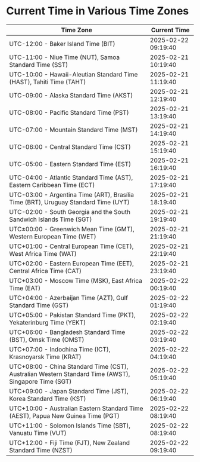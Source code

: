 # Current Time in Various Time Zones

| Time Zone | Current Time |
|-----------|--------------|
| UTC-12:00 - Baker Island Time (BIT) | 2025-02-22 09:19:40 |
| UTC-11:00 - Niue Time (NUT), Samoa Standard Time (SST) | 2025-02-21 10:19:40 |
| UTC-10:00 - Hawaii-Aleutian Standard Time (HAST), Tahiti Time (TAHT) | 2025-02-21 11:19:40 |
| UTC-09:00 - Alaska Standard Time (AKST) | 2025-02-21 12:19:40 |
| UTC-08:00 - Pacific Standard Time (PST) | 2025-02-21 13:19:40 |
| UTC-07:00 - Mountain Standard Time (MST) | 2025-02-21 14:19:40 |
| UTC-06:00 - Central Standard Time (CST) | 2025-02-21 15:19:40 |
| UTC-05:00 - Eastern Standard Time (EST) | 2025-02-21 16:19:40 |
| UTC-04:00 - Atlantic Standard Time (AST), Eastern Caribbean Time (ECT) | 2025-02-21 17:19:40 |
| UTC-03:00 - Argentina Time (ART), Brasília Time (BRT), Uruguay Standard Time (UYT) | 2025-02-21 18:19:40 |
| UTC-02:00 - South Georgia and the South Sandwich Islands Time (SGT) | 2025-02-21 19:19:40 |
| UTC±00:00 - Greenwich Mean Time (GMT), Western European Time (WET) | 2025-02-21 21:19:40 |
| UTC+01:00 - Central European Time (CET), West Africa Time (WAT) | 2025-02-21 22:19:40 |
| UTC+02:00 - Eastern European Time (EET), Central Africa Time (CAT) | 2025-02-21 23:19:40 |
| UTC+03:00 - Moscow Time (MSK), East Africa Time (EAT) | 2025-02-22 00:19:40 |
| UTC+04:00 - Azerbaijan Time (AZT), Gulf Standard Time (GST) | 2025-02-22 01:19:40 |
| UTC+05:00 - Pakistan Standard Time (PKT), Yekaterinburg Time (YEKT) | 2025-02-22 02:19:40 |
| UTC+06:00 - Bangladesh Standard Time (BST), Omsk Time (OMST) | 2025-02-22 03:19:40 |
| UTC+07:00 - Indochina Time (ICT), Krasnoyarsk Time (KRAT) | 2025-02-22 04:19:40 |
| UTC+08:00 - China Standard Time (CST), Australian Western Standard Time (AWST), Singapore Time (SGT) | 2025-02-22 05:19:40 |
| UTC+09:00 - Japan Standard Time (JST), Korea Standard Time (KST) | 2025-02-22 06:19:40 |
| UTC+10:00 - Australian Eastern Standard Time (AEST), Papua New Guinea Time (PGT) | 2025-02-22 08:19:40 |
| UTC+11:00 - Solomon Islands Time (SBT), Vanuatu Time (VUT) | 2025-02-22 08:19:40 |
| UTC+12:00 - Fiji Time (FJT), New Zealand Standard Time (NZST) | 2025-02-22 09:19:40 |
